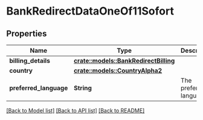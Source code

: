 # BankRedirectDataOneOf11Sofort

## Properties

Name | Type | Description | Notes
------------ | ------------- | ------------- | -------------
**billing_details** | [**crate::models::BankRedirectBilling**](BankRedirectBilling.md) |  | 
**country** | [**crate::models::CountryAlpha2**](CountryAlpha2.md) |  | 
**preferred_language** | **String** | The preferred language | 

[[Back to Model list]](../README.md#documentation-for-models) [[Back to API list]](../README.md#documentation-for-api-endpoints) [[Back to README]](../README.md)


